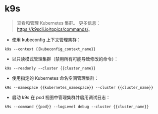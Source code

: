 # k9s

> 查看和管理 Kubernetes 集群。
> 更多信息：<https://k9scli.io/topics/commands/>。

- 使用 kubeconfig 上下文管理集群：

`k9s --context {{kubeconfig_context_name}}`

- 以只读模式管理集群（禁用所有可能导致修改的命令）：

`k9s --readonly --cluster {{cluster_name}}`

- 使用指定的 Kubernetes 命名空间管理集群：

`k9s --namespace {{kubernetes_namespace}} --cluster {{cluster_name}}`

- 启动 k9s 在 pod 视图中管理集群并启用调试日志：

`k9s --command {{pod}} --logLevel debug --cluster {{cluster_name}}`